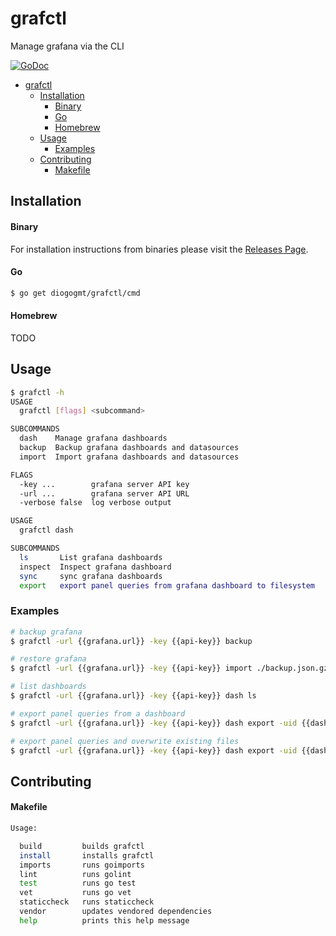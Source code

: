 # grafctl
Manage grafana via the CLI

[![GoDoc](https://img.shields.io/badge/godoc-reference-5272B4.svg?style=for-the-badge)](https://godoc.org/github.com/diogogmt/grafctl)


- [grafctl](#grafctl)
  - [Installation](#installation)
      - [Binary](#binary)
      - [Go](#go)
      - [Homebrew](#homebrew)
  - [Usage](#usage)
    - [Examples](#examples)
  - [Contributing](#contributing)
      - [Makefile](#makefile)

## Installation

#### Binary

For installation instructions from binaries please visit the [Releases Page](https://diogogmt/grafctl/releases).

#### Go

```bash
$ go get diogogmt/grafctl/cmd
```

#### Homebrew

TODO

## Usage

```bash
$ grafctl -h
USAGE
  grafctl [flags] <subcommand>

SUBCOMMANDS
  dash    Manage grafana dashboards
  backup  Backup grafana dashboards and datasources
  import  Import grafana dashboards and datasources

FLAGS
  -key ...        grafana server API key
  -url ...        grafana server API URL
  -verbose false  log verbose output
```

```bash
USAGE
  grafctl dash

SUBCOMMANDS
  ls       List grafana dashboards
  inspect  Inspect grafana dashboard
  sync     sync grafana dashboards
  export   export panel queries from grafana dashboard to filesystem
```

### Examples

```bash
# backup grafana
$ grafctl -url {{grafana.url}} -key {{api-key}} backup

# restore grafana
$ grafctl -url {{grafana.url}} -key {{api-key}} import ./backup.json.gz

# list dashboards
$ grafctl -url {{grafana.url}} -key {{api-key}} dash ls

# export panel queries from a dashboard
$ grafctl -url {{grafana.url}} -key {{api-key}} dash export -uid {{dashboard-uid}} -queries ./queries

# export panel queries and overwrite existing files
$ grafctl -url {{grafana.url}} -key {{api-key}} dash export -uid {{dashboard-uid}} -queries ./queries -overwrite
```

## Contributing

#### Makefile

```bash
Usage:

  build         builds grafctl
  install       installs grafctl
  imports       runs goimports
  lint          runs golint
  test          runs go test
  vet           runs go vet
  staticcheck   runs staticcheck
  vendor        updates vendored dependencies
  help          prints this help message
```